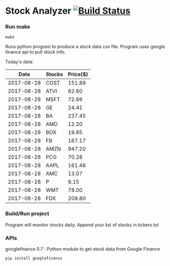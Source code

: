 # Stock Analyzer [![Build Status](https://travis-ci.org/ogoyal/StockAnalyzer.svg?branch=master)](https://travis-ci.org/ogoyal/StockAnalyzer)

### Run make
```
make
```

Runs python program to produce a stock data csv file. Program uses google finance api to pull stock info.

Today's data:

| Date| Stocks| Price($) | 
| --- | --- | ---  | 
| 2017-08-28| COST| 151.89 | 
| 2017-08-28| ATVI| 62.60 | 
| 2017-08-28| MSFT| 72.69 | 
| 2017-08-28| GE| 24.41 | 
| 2017-08-28| BA| 237.45 | 
| 2017-08-28| AMD| 12.20 | 
| 2017-08-28| BOX| 19.65 | 
| 2017-08-28| FB| 167.17 | 
| 2017-08-28| AMZN| 947.20 | 
| 2017-08-28| PCG| 70.28 | 
| 2017-08-28| AAPL| 161.48 | 
| 2017-08-28| AMC| 13.07 | 
| 2017-08-28| P| 8.15 | 
| 2017-08-28| WMT| 78.00 | 
| 2017-08-28| FDX| 208.80 | 

### Build/Run project

Program will monitor stocks daily. Append your list of stocks in tickers.txt

### APIs
googlefinance 0.7 : Python module to get stock data from Google Finance

```
pip install googlefinance
```

